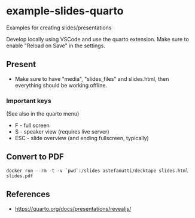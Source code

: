 # example-slides-quarto
Examples for creating slides/presentations

Develop locally using VSCode and use the quarto extension. Make sure to enable "Reload on Save" in the settings.

## Present

* Make sure to have "media", "slides_files" and slides.html, then everything should be working offline. 

### Important keys

(See also in the quarto menu)

* F - full screen
* S - speaker view (requires live server)
* ESC - slide overview (and ending fullscreen, typically)

## Convert to PDF

```
docker run --rm -t -v `pwd`:/slides astefanutti/decktape slides.html slides.pdf
```

## References

* https://quarto.org/docs/presentations/revealjs/